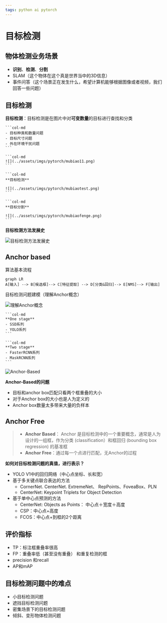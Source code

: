 ```yaml
---
tags: python ai pytorch 
---
```


# 目标检测

## 物体检测业务场景

- **识别**、**检测**、**分割**
- SLAM（这个物体在这个真是世界当中的3D信息）
- 事件问答（这个场景正在发生什么，希望计算机能够根据图像或者视频，我们回答一些问题）

## 目标检测

**目标检测**：目标检测是在图片中对**可变数量**的目标进行查找和分类

````col
```col-md
- 目标种类和数量问题
- 目标尺寸问题
- 外在环境干扰问题
```

```col-md
![](../assets/imgs/pytorch/mubiao11.png)
```
````

````col
```col-md
**目标检测**

![](../assets/imgs/pytorch/mubiaotest.png)
```

```col-md
**目标分割**

![](../assets/imgs/pytorch/mubiaofenge.png)
```
````

**目标检测方法发展史**

![目标检测方法发展史](../assets/imgs/pytorch/mubiaohistory.png)

## Anchor based

算法基本流程

```mermaid
graph LR
A[输入] --> B[候选框]--> C[特征提取] --> D[分类&回归]--> E[NMS]--> F[输出]
```

目标检测问题建模（理解Anchor概念）

![理解Anchor概念](../assets/imgs/pytorch/anchor.png)

````col
```col-md
**One stage**
- SSD系列
- YOLO系列
```

```col-md
**Two stage**
- FasterRCNN系列
- MaskRCNN系列
```
````

![Anchor-Based](../assets/imgs/pytorch/anchor-base.png)

**Anchor-Based的问题**

- 目标和anchor box匹配只看两个框重叠的大小
- 对于Anchor box的大小也是人为定义的
- Anchor box数量太多带来大量的负样本

## Anchor Free

> - **Anchor Based**： Anchor 是目标检测中的一个重要概念，通常是人为设计的一组框，作为分类 (classification）和框回归  (bounding box regression) 的基准框
> - **Anchor Free**：通过每一个点进行匹配，无Anchor的过程

**如何对目标检测问题的真值，进行表示？**

- YOLO V1中的回归网络（中心点坐标、长和宽）
- 基于多关键点联合表达的方法
	- CornerNet. CenterNet. ExtremeNet、 RepPoints、FoveaBox、PLN
	- CenterNet: Keypoint Triplets for Object Detection
- 基于单中心点预测的方法
	- CenterNet: Objects as Points： 中心点＋宽度＋高度
	- CSP：中心点+高度
	- FCOS：中心点+到框的2个距离

## 评价指标

- TP：标注框重叠率很高
- FP：重叠率低（甚至没有重叠） 和重复检测的框
- precision 和recall
- AP和mAP

## 目标检测问题中的难点

- 小目标检测问题
- 遮挡目标检测问题
- 密集场景下的目标检测问题
- 倾斜、变形物体检测问题















